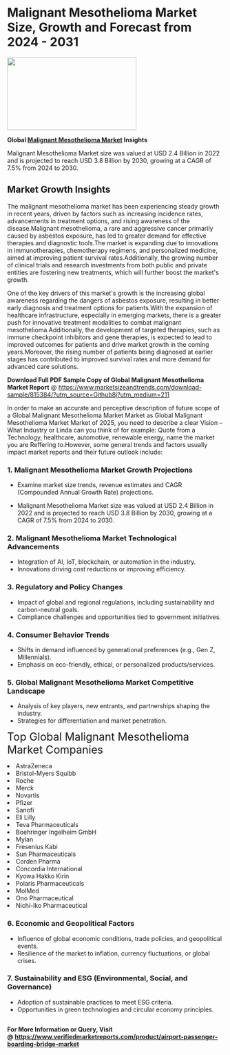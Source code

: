 <H1>Malignant Mesothelioma Market Size, Growth and Forecast from 2024 - 2031</H1><img class="aligncenter size-medium wp-image-584254" src="https://thirdeyenews.in/wp-content/uploads/2024/09/Global-Market-Research-300x168.jpeg" alt="" width="300" height="168" /><p><strong>Global&nbsp;<a href="https://www.marketsizeandtrends.com/download-sample/815384/?utm_source=Github8j?utm_medium=211">Malignant Mesothelioma Market</a> Insights</strong></p><p>Malignant Mesothelioma Market size was valued at USD 2.4 Billion in 2022 and is projected to reach USD 3.8 Billion by 2030, growing at a CAGR of 7.5% from 2024 to 2030.</p><p><h2>Market Growth Insights</h2> <p>The malignant mesothelioma market has been experiencing steady growth in recent years, driven by factors such as increasing incidence rates, advancements in treatment options, and rising awareness of the disease.Malignant mesothelioma, a rare and aggressive cancer primarily caused by asbestos exposure, has led to greater demand for effective therapies and diagnostic tools.The market is expanding due to innovations in immunotherapies, chemotherapy regimens, and personalized medicine, aimed at improving patient survival rates.Additionally, the growing number of clinical trials and research investments from both public and private entities are fostering new treatments, which will further boost the market's growth.</p> <p>One of the key drivers of this market's growth is the increasing global awareness regarding the dangers of asbestos exposure, resulting in better early diagnosis and treatment options for patients.With the expansion of healthcare infrastructure, especially in emerging markets, there is a greater push for innovative treatment modalities to combat malignant mesothelioma.Additionally, the development of targeted therapies, such as immune checkpoint inhibitors and gene therapies, is expected to lead to improved outcomes for patients and drive market growth in the coming years.Moreover, the rising number of patients being diagnosed at earlier stages has contributed to improved survival rates and more demand for advanced care solutions.</p> <p><span class=""><strong>Download Full PDF Sample Copy of Global Malignant Mesothelioma Market Report</strong> @ <a href="https://www.marketsizeandtrends.com/download-sample/815384/?utm_source=Github8j?utm_medium=211" target="_blank">https://www.marketsizeandtrends.com/download-sample/815384/?utm_source=Github8j?utm_medium=211</a></span></p><p>In order to make an accurate and perceptive description of future scope of a Global&nbsp;Malignant Mesothelioma Market Market as Global&nbsp;Malignant Mesothelioma Market Market of 2025, you need to describe a clear Vision &ndash; What Industry or Linda can you think of for example: Quote from a Technology, healthcare, automotive, renewable energy, name the market you are Reffering to.However, some general trends and factors usually impact market reports and their future outlook include:</p><h3>1.&nbsp;<strong>Malignant Mesothelioma Market Growth Projections</strong></h3><ul><li>Examine market size trends, revenue estimates and CAGR (Compounded Annual Growth Rate) projections.</li><li><p>Malignant Mesothelioma Market size was valued at USD 2.4 Billion in 2022 and is projected to reach USD 3.8 Billion by 2030, growing at a CAGR of 7.5% from 2024 to 2030.</p></li></ul><h3>2.&nbsp;<strong>Malignant Mesothelioma Market Technological Advancements</strong></h3><ul><li>Integration of AI, IoT, blockchain, or automation in the industry.</li><li>Innovations driving cost reductions or improving efficiency.</li></ul><h3>3.&nbsp;<strong>Regulatory and Policy Changes</strong></h3><ul><li>Impact of global and regional regulations, including sustainability and carbon-neutral goals.</li><li>Compliance challenges and opportunities tied to government initiatives.</li></ul><h3>4.&nbsp;<strong>Consumer Behavior Trends</strong></h3><ul><li>Shifts in demand influenced by generational preferences (e.g., Gen Z, Millennials).</li><li>Emphasis on eco-friendly, ethical, or personalized products/services.</li></ul><h3>5.&nbsp;<strong>Global Malignant Mesothelioma Market Competitive Landscape</strong></h3><ul><li>Analysis of key players, new entrants, and partnerships shaping the industry.</li><li>Strategies for differentiation and market penetration.</li></ul><p data-pm-slice="1 1 []"><span style="color: inherit; font-family: inherit; font-size: 25px;">Top Global Malignant Mesothelioma Market Companies</span></p><div class="" data-test-id=""><p><li>AstraZeneca</li><li> Bristol-Myers Squibb</li><li> Roche</li><li> Merck</li><li> Novartis</li><li> Pfizer</li><li> Sanofi</li><li> Eli Lilly</li><li> Teva Pharmaceuticals</li><li> Boehringer Ingelheim GmbH</li><li> Mylan</li><li> Fresenius Kabi</li><li> Sun Pharmaceuticals</li><li> Corden Pharma</li><li> Concordia International</li><li> Kyowa Hakko Kirin</li><li> Polaris Pharmaceuticals</li><li> MolMed</li><li> Ono Pharmaceutical</li><li> Nichi-Iko Pharmaceutical</li></p></div><h3>6.&nbsp;<strong>Economic and Geopolitical Factors</strong></h3><ul><li>Influence of global economic conditions, trade policies, and geopolitical events.</li><li>Resilience of the market to inflation, currency fluctuations, or global crises.</li></ul><h3>7.&nbsp;<strong>Sustainability and ESG (Environmental, Social, and Governance)</strong></h3><ul><li>Adoption of sustainable practices to meet ESG criteria.</li><li>Opportunities in green technologies and circular economy principles.</li></ul><h2><strong style="font-size: 14px;">For More Information or Query, Visit @&nbsp;</strong><a style="background-color: #ffffff; font-size: 14px;" href="https://www.marketsizeandtrends.com/report/malignant-mesothelioma-market/" target="_blank">https://www.verifiedmarketreports.com/product/airport-passenger-boarding-bridge-market</a></h2>